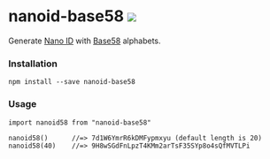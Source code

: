 # nanoid-base58 [![](https://badge.fury.io/js/nanoid-base58.svg)](https://www.npmjs.com/package/nanoid-base58)

Generate [Nano ID](https://github.com/ai/nanoid) with [Base58](https://en.wikipedia.org/wiki/Base58) alphabets.

### Installation

```
npm install --save nanoid-base58
```

### Usage

```
import nanoid58 from "nanoid-base58"

nanoid58()      //=> 7d1W6YmrR6kDMFypmxyu (default length is 20)
nanoid58(40)    //=> 9H8wSGdFnLpzT4KMm2arTsF35SYp8o4sQfMVTLPi
```
